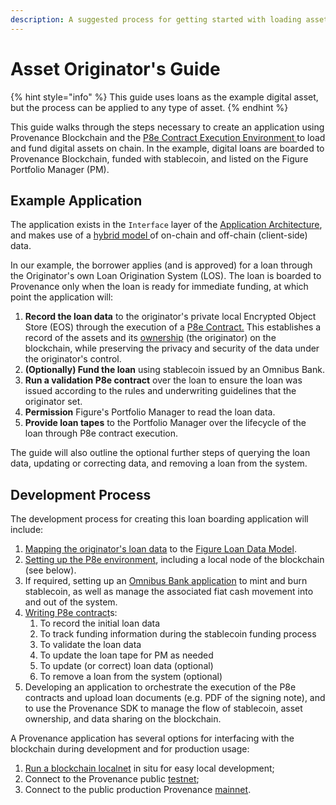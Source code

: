 ```yaml
---
description: A suggested process for getting started with loading assets onto Provenance
---
```


# Asset Originator's Guide

{% hint style="info" %}
This guide uses loans as the example digital asset, but the process can be applied to any type of asset.
{% endhint %}

This guide walks through the steps necessary to create an application using Provenance Blockchain and the [P8e Contract Execution Environment ](../../p8e/overview/)to load and fund digital assets on chain. In the example, digital loans are boarded to Provenance Blockchain, funded with stablecoin, and listed on the Figure Portfolio Manager \(PM\).

## Example Application

The application exists in the `Interface` layer of the [Application Architecture](../../blockchain/introduction/application-architecture.md), and makes use of a [hybrid model ](../../blockchain/introduction/major-components.md)of on-chain and off-chain \(client-side\) data.

In our example, the borrower applies \(and is approved\) for a loan through the Originator's own Loan Origination System \(LOS\). The loan is boarded to Provenance only when the loan is ready for immediate funding, at which point the application will:

1. **Record the loan data** to the originator's private local Encrypted Object Store \(EOS\) through the execution of a [P8e Contract.](../../p8e/overview/#p-8-e-client-side-contracts) This establishes a record of the assets and its [ownership](../../modules/marker-module.md) \(the originator\) on the blockchain, while preserving the privacy and security of the data under the originator's control.
2. **\(Optionally\) Fund the loan** using stablecoin issued by an Omnibus Bank.
3. **Run a validation P8e contract** over the loan to ensure the loan was issued according to the rules and underwriting guidelines that the originator set.
4. **Permission** Figure's Portfolio Manager to read the loan data.
5. **Provide loan tapes** to the Portfolio Manager over the lifecycle of the loan through P8e contract execution.

The guide will also outline the optional further steps of querying the loan data, updating or correcting data, and removing a loan from the system.

## Development Process

The development process for creating this loan boarding application will include:

1. [Mapping the originator's loan data](data-mapping.md) to the [Figure Loan Data Model](../../provenance-applications/loan-origination-system-los/assets.md).
2. [Setting up the P8e environment](), including a local node of the blockchain \(see below\).
3. If required, setting up an [Omnibus Bank application]() to mint and burn stablecoin, as well as manage the associated fiat cash movement into and out of the system.
4. [Writing P8e contract](example-loan-contracts.md)s:
   1. To record the initial loan data
   2. To track funding information during the stablecoin funding process
   3. To validate the loan data
   4. To update the loan tape for PM as needed
   5. To update \(or correct\) loan data \(optional\)
   6. To remove a loan from the system \(optional\)
5. Developing an application to orchestrate the execution of the P8e contracts and upload loan documents \(e.g. PDF of the signing note\), and to use the Provenance SDK to manage the flow of stablecoin, asset ownership, and data sharing on the blockchain.

A Provenance application has several options for interfacing with the blockchain during development and for production usage:

1. [Run a blockchain localnet](../../blockchain/using-provenance/) in situ for easy local development;
2. Connect to the Provenance public [testnet](https://github.com/provenance-io/testnet);
3. Connect to the public production Provenance [mainnet](https://github.com/provenance-io/mainnet).

